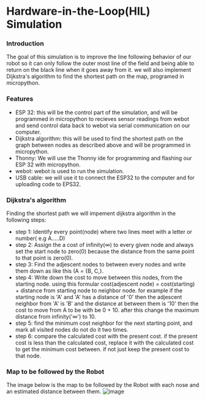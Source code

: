 # Hardware-in-the-Loop(HIL) Simulation
### Introduction 
The goal of this simulation is to improve the line following behavior of our robot so it can only follow the outer most line of the field and being able to return on the black line when it goes away from it. we will also implement Dijkstra's algorithm to find the shortest path on the map, programed in micropython. 
### Features
- ESP 32: this will be the control part of the simulation, and will be programmed in micropython to recieves sensor readings from webot and send control data back to webot via serial communication on our computer.
- Dijkstra algorithm: this will be used to find the shortest path on the graph between nodes as described above and will be programmed in micropython.
- Thonny: We will use the Thonny ide for programming and flashing our ESP 32 with micropython.
- webot: webot is used to run the simulation.
- USB cable: we will use it to connect the ESP32 to the computer and for uploading code to EPS32.
### Dijkstra's algorithm 
Finding the shortest path we will impement dijkstra algorithm in the following steps:
- step 1:
Identify every point(node) where two lines meet with a letter or number( e.g A.....D)
- step 2:
  Assign the a cost of infinity(∞) to every given node and always set the start node to zero(0) because the distance from the same point to that point is zero(0).
- step 3:
  Find the adjescent nodes to between every nodes and write them down as like this (A  = {B, C,}.
- step 4:
  Write down the cost to move between this nodes, from the starting node. using this formular
  cost(adjescent node) = cost(starting) + distance from starting node to neighbor node. for        example if the starting node is 'A' and 'A' has a distance of '0' then the adjescent neighbor    from 'A' is 'B' and the distance at between them is   '10' then the cost to move from A to be    with be 0 + 10. after this change the maximum distance from infinity('∞') to 10.
- step 5:
   find the minimum cost neighbor for the next starting point, and mark all visited nodes do not    do it two times.
- step 6:
  compare the calculated cost with the present cost. if the present cost is less than the          calculated cost, replace it with the calculated cost to get the minimum cost between. if not     just keep the present cost to that node.
### Map to be followed by the Robot
The image below is the map to be followed by the Robot with each nose and an estimated distance between them.
![image](https://github.com/user-attachments/assets/ec507428-0efd-48bd-9643-b2965e373424)


     
